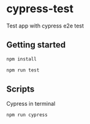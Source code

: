 # cypress-test
Test app with cypress e2e test

## Getting started
```bash
npm install
```
```bash
npm run test
```

## Scripts
Cypress in terminal
```bash
npm run cypress
```